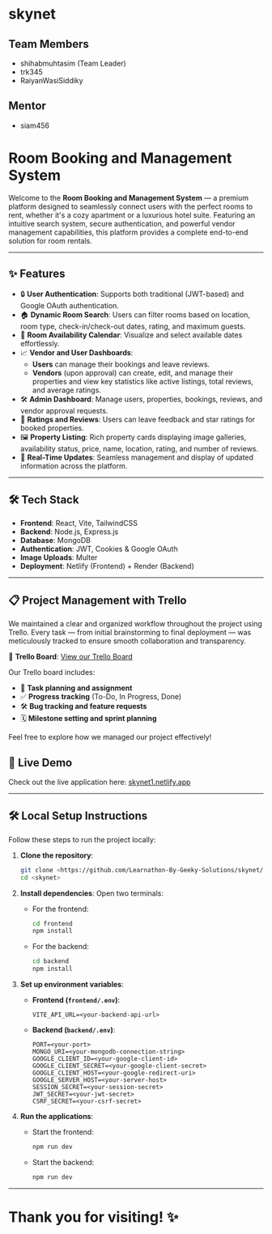 # skynet

## Team Members
- shihabmuhtasim (Team Leader)
- trk345
- RaiyanWasiSiddiky

## Mentor
- siam456

# Room Booking and Management System

Welcome to the **Room Booking and Management System** — a premium platform designed to seamlessly connect users with the perfect rooms to rent, whether it's a cozy apartment or a luxurious hotel suite. Featuring an intuitive search system, secure authentication, and powerful vendor management capabilities, this platform provides a complete end-to-end solution for room rentals.

---

## ✨ Features

- 🔒 **User Authentication**: Supports both traditional (JWT-based) and Google OAuth authentication.
- 🏠 **Dynamic Room Search**: Users can filter rooms based on location, room type, check-in/check-out dates, rating, and maximum guests.
- 📅 **Room Availability Calendar**: Visualize and select available dates effortlessly.
- 📈 **Vendor and User Dashboards**:
  - **Users** can manage their bookings and leave reviews.
  - **Vendors** (upon approval) can create, edit, and manage their properties and view key statistics like active listings, total reviews, and average ratings.
- 🛠️ **Admin Dashboard**: Manage users, properties, bookings, reviews, and vendor approval requests.
- 🌟 **Ratings and Reviews**: Users can leave feedback and star ratings for booked properties.
- 🖼️ **Property Listing**: Rich property cards displaying image galleries, availability status, price, name, location, rating, and number of reviews.
- 🚀 **Real-Time Updates**: Seamless management and display of updated information across the platform.

---

## 🛠️ Tech Stack

- **Frontend**: React, Vite, TailwindCSS
- **Backend**: Node.js, Express.js
- **Database**: MongoDB
- **Authentication**: JWT, Cookies & Google OAuth
- **Image Uploads**: Multer
- **Deployment**: Netlify (Frontend) + Render (Backend)

---

## 📋 Project Management with Trello

We maintained a clear and organized workflow throughout the project using Trello. Every task — from initial brainstorming to final deployment — was meticulously tracked to ensure smooth collaboration and transparency.

🔗 **Trello Board**: [View our Trello Board](https://trello.com/invite/b/67aa2e29034f3b4ecd6d085e/ATTIb61d060f8d43f59bca2789210f89d4aeA3B0ADB8/skynetboard)

Our Trello board includes:
- 📌 **Task planning and assignment**
- ✅ **Progress tracking** (To-Do, In Progress, Done)
- 🛠️ **Bug tracking and feature requests**
- 🗓️ **Milestone setting and sprint planning**

Feel free to explore how we managed our project effectively!


## 🚀 Live Demo

Check out the live application here: [skynet1.netlify.app](https://skynet1.netlify.app)

---

## 🛠️ Local Setup Instructions

Follow these steps to run the project locally:

1. **Clone the repository**:
   ```bash
   git clone <https://github.com/Learnathon-By-Geeky-Solutions/skynet/>
   cd <skynet>
   ```

2. **Install dependencies**:
   Open two terminals:
   - For the frontend:
     ```bash
     cd frontend
     npm install
     ```
   - For the backend:
     ```bash
     cd backend
     npm install
     ```

3. **Set up environment variables**:
   
   - **Frontend (`frontend/.env`)**:
     ```
     VITE_API_URL=<your-backend-api-url>
     ```

   - **Backend (`backend/.env`)**:
     ```
     PORT=<your-port>
     MONGO_URI=<your-mongodb-connection-string>
     GOOGLE_CLIENT_ID=<your-google-client-id>
     GOOGLE_CLIENT_SECRET=<your-google-client-secret>
     GOOGLE_CLIENT_HOST=<your-google-redirect-uri>
     GOOGLE_SERVER_HOST=<your-server-host>
     SESSION_SECRET=<your-session-secret>
     JWT_SECRET=<your-jwt-secret>
     CSRF_SECRET=<your-csrf-secret>
     ```

4. **Run the applications**:
   - Start the frontend:
     ```bash
     npm run dev
     ```
   - Start the backend:
     ```bash
     npm run dev
     ```

---


# Thank you for visiting! ✨

